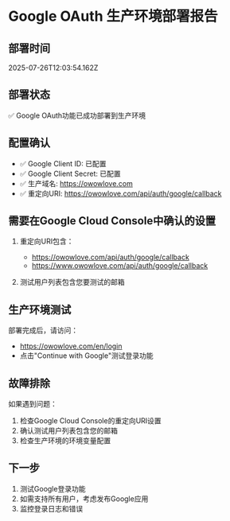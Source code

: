 # Google OAuth 生产环境部署报告

## 部署时间
2025-07-26T12:03:54.162Z

## 部署状态
✅ Google OAuth功能已成功部署到生产环境

## 配置确认
- ✅ Google Client ID: 已配置
- ✅ Google Client Secret: 已配置
- ✅ 生产域名: https://owowlove.com
- ✅ 重定向URI: https://owowlove.com/api/auth/google/callback

## 需要在Google Cloud Console中确认的设置
1. 重定向URI包含：
   - https://owowlove.com/api/auth/google/callback
   - https://www.owowlove.com/api/auth/google/callback

2. 测试用户列表包含您要测试的邮箱

## 生产环境测试
部署完成后，请访问：
- https://owowlove.com/en/login
- 点击"Continue with Google"测试登录功能

## 故障排除
如果遇到问题：
1. 检查Google Cloud Console的重定向URI设置
2. 确认测试用户列表包含您的邮箱
3. 检查生产环境的环境变量配置

## 下一步
1. 测试Google登录功能
2. 如需支持所有用户，考虑发布Google应用
3. 监控登录日志和错误
